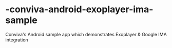 # -conviva-android-exoplayer-ima-sample
Conviva's Android sample app which demonstrates Exoplayer &amp; Google IMA integration
